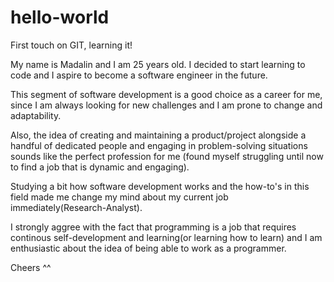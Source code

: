 # hello-world
First touch on GIT, learning it!

My name is Madalin and I am 25 years old. I decided to start learning to code and I aspire to become a software engineer in the future. 

This segment of software development is a good choice as a career for me, since I am always looking for new challenges and I am prone to change and adaptability. 

Also, the idea of creating and maintaining a product/project alongside a handful of dedicated people and engaging in problem-solving situations sounds like the perfect profession for me (found myself struggling until now to find a job that is dynamic and engaging).

Studying a bit how software development works and the how-to's in this field made me change my mind about my current job immediately(Research-Analyst).

I strongly aggree with the fact that programming is a job that requires continous self-development and learning(or learning how to learn) and I am enthusiastic about the idea of being able to work as a programmer.

Cheers ^^
